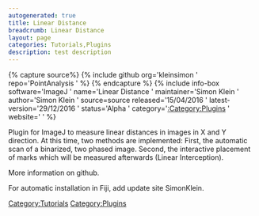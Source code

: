 ```yaml
---
autogenerated: true
title: Linear Distance
breadcrumb: Linear Distance
layout: page
categories: Tutorials,Plugins
description: test description
---
```



{% capture source%}
{% include github org='kleinsimon ' repo='PointAnalysis ' %}
{% endcapture %}
{% include info-box software='ImageJ ' name='Linear Distance ' maintainer='Simon Klein ' author='Simon Klein ' source=source released='15/04/2016 ' latest-version='29/12/2016 ' status='Alpha ' category='[:Category:Plugins](_Category_Plugins "wikilink") ' website=' ' %}

Plugin for ImageJ to measure linear distances in images in X and Y direction. At this time, two methods are implemented: First, the automatic scan of a binarized, two phased image. Second, the interactive placement of marks which will be measured afterwards (Linear Interception).

More information on github.

For automatic installation in Fiji, add update site SimonKlein.

[Category:Tutorials](Category_Tutorials "wikilink") [Category:Plugins](Category_Plugins "wikilink")
